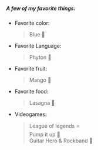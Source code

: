 ##### A few of my favorite things:  
- Favorite color: 
  > Blue :blue_heart:
- Favorite Language:
  > Phyton :snake:
- Favorite fruit:
  > Mango :mango:
- Favorite food:
  > Lasagna :spaghetti:
- Videogames:
  > League of legends :star:  
  > Pump it up :musical_note:  
  > Guitar Hero & Rockband :guitar:

